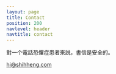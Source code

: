 ```yaml
---
layout: page
title: Contact
position: 200
navlevel: header
navtitle: contact
---
```


對一个電話恐懼症患者來説，書信是安全的。

[hi@shihheng.com](mailto:hi@shihheng.com)
